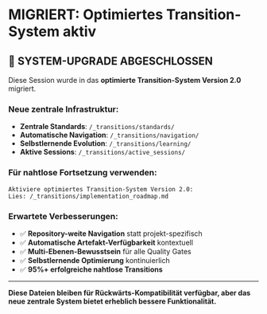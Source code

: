 # MIGRIERT: Optimiertes Transition-System aktiv

## 🚀 **SYSTEM-UPGRADE ABGESCHLOSSEN**

Diese Session wurde in das **optimierte Transition-System Version 2.0** migriert.

### **Neue zentrale Infrastruktur:**
- **Zentrale Standards**: `/_transitions/standards/`
- **Automatische Navigation**: `/_transitions/navigation/`
- **Selbstlernende Evolution**: `/_transitions/learning/`
- **Aktive Sessions**: `/_transitions/active_sessions/`

### **Für nahtlose Fortsetzung verwenden:**
```
Aktiviere optimiertes Transition-System Version 2.0:
Lies: /_transitions/implementation_roadmap.md
```

### **Erwartete Verbesserungen:**
- ✅ **Repository-weite Navigation** statt projekt-spezifisch
- ✅ **Automatische Artefakt-Verfügbarkeit** kontextuell
- ✅ **Multi-Ebenen-Bewusstsein** für alle Quality Gates
- ✅ **Selbstlernende Optimierung** kontinuierlich
- ✅ **95%+ erfolgreiche nahtlose Transitions**

---

**Diese Dateien bleiben für Rückwärts-Kompatibilität verfügbar, aber das neue zentrale System bietet erheblich bessere Funktionalität.**
